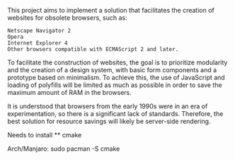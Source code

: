 This project aims to implement a solution that facilitates the creation of websites for obsolete browsers, such as:

    Netscape Navigator 2
    Opera
    Internet Explorer 4
    Other browsers compatible with ECMAScript 2 and later.

To facilitate the construction of websites, the goal is to prioritize modularity and the creation of a design system, with basic form components and a prototype based on minimalism. To achieve this, the use of JavaScript and loading of polyfills will be limited as much as possible in order to save the maximum amount of RAM in the browsers.

It is understood that browsers from the early 1990s were in an era of experimentation, so there is a significant lack of standards. Therefore, the best solution for resource savings will likely be server-side rendering.


Needs to install
** cmake

Arch/Manjaro:
 sudo pacman -S cmake

